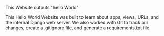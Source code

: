 This Website outputs "hello World"

This Hello World Website was built  to learn about apps, views, URLs, and the internal Django web server. We also worked with Git to track our changes, create a .gitignore file, and generate a requirements.txt file.
